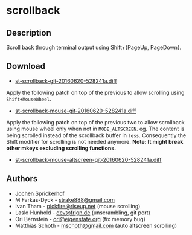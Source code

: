 scrollback
==========

Description
-----------

Scroll back through terminal output using Shift+{PageUp, PageDown}.

Download
--------

* [st-scrollback-git-20160620-528241a.diff](st-scrollback-git-20160620-528241a.diff)

Apply the following patch on top of the previous to allow scrolling
using `Shift+MouseWheel`.

* [st-scrollback-mouse-git-20160620-528241a.diff](st-scrollback-mouse-git-20160620-528241a.diff)

Apply the following patch on top of the previous two to allow scrollback using
mouse wheel only when not in `MODE_ALTSCREEN`. eg. The content is being
scrolled instead of the scrollback buffer in `less`. Consequently the Shift
modifier for scrolling is not needed anymore.  **Note: It might break other
mkeys excluding scrolling functions.**

* [st-scrollback-mouse-altscreen-git-20160620-528241a.diff](st-scrollback-mouse-altscreen-git-20160620-528241a.diff)

Authors
-------

 * [Jochen Sprickerhof](project@firstname.lastname.de)
 * M Farkas-Dyck - strake888@gmail.com
 * Ivan Tham - pickfire@riseup.net (mouse scrolling)
 * Laslo Hunhold - dev@frign.de (unscrambling, git port)
 * Ori Bernstein - ori@eigenstate.org (fix memory bug)
 * Matthias Schoth - mschoth@gmail.com (auto altscreen scrolling)
